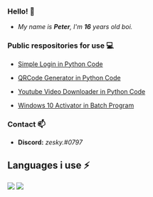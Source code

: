 ### Hello! 👋
- <i>My name is <b>Peter</b>, I'm <b>16</b> years old boi.</i>

### Public respositories for use 💻
- [Simple Login in Python Code](https://github.com/anzesk/SimpleLogin)

- [QRCode Generator in Python Code](https://github.com/anzesk/QRCodeGenerator)

- [Youtube Video Downloader in Python Code](https://github.com/anzesk/YoutubeDownloader)

- [Windows 10 Activator in Batch Program](https://github.com/anzesk/windows-10-activation-script)

### Contact 📫
- <b>Discord:</b> <i>zesky.#0797</i>

## Languages i use ⚡
<img src="https://github-readme-stats.vercel.app/api?username=anzesk&count_private=true&show_icons=true&theme=dark" /> 

<img src="https://github-readme-stats.vercel.app/api/top-langs/?username=anzesk&layout=compact&count_private=true&include_all_commits=true&hide_border=true&langs_count=10&theme=dark" />  
